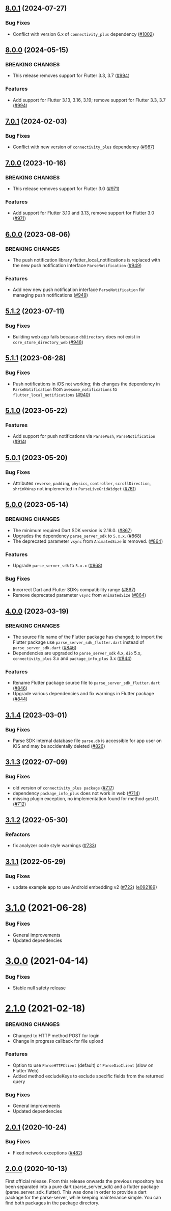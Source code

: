 ## [8.0.1]() (2024-07-27)

### Bug Fixes

* Conflict with version 6.x of `connectivity_plus` dependency ([#1002](https://github.com/parse-community/Parse-SDK-Flutter/pull/1002))

## [8.0.0](https://github.com/parse-community/Parse-SDK-Flutter/compare/flutter-7.0.0...flutter-8.0.0) (2024-05-15)

### BREAKING CHANGES

* This release removes support for Flutter 3.3, 3.7 ([#994](https://github.com/parse-community/Parse-SDK-Flutter/pull/994))

### Features

* Add support for Flutter 3.13, 3.16, 3.19; remove support for Flutter 3.3, 3.7 ([#994](https://github.com/parse-community/Parse-SDK-Flutter/pull/994))

## [7.0.1](https://github.com/parse-community/Parse-SDK-Flutter/compare/flutter-7.0.0...flutter-7.0.1) (2024-02-03)

### Bug Fixes

* Conflict with new version of `connectivity_plus` dependency ([#987](https://github.com/parse-community/Parse-SDK-Flutter/pull/987))

## [7.0.0](https://github.com/parse-community/Parse-SDK-Flutter/compare/flutter-6.0.0...flutter-7.0.0) (2023-10-16)

### BREAKING CHANGES

* This release removes support for Flutter 3.0 ([#971](https://github.com/parse-community/Parse-SDK-Flutter/pull/971))

### Features

* Add support for Flutter 3.10 and 3.13, remove support for Flutter 3.0 ([#971](https://github.com/parse-community/Parse-SDK-Flutter/pull/971))

## [6.0.0](https://github.com/parse-community/Parse-SDK-Flutter/compare/flutter-5.1.2...flutter-6.0.0) (2023-08-06)

### BREAKING CHANGES

* The push notification library flutter_local_notifications is replaced with the new push notification interface `ParseNotification` ([#949](https://github.com/parse-community/Parse-SDK-Flutter/pull/949))

### Features

* Add new new push notification interface `ParseNotification` for managing push notifications ([#949](https://github.com/parse-community/Parse-SDK-Flutter/pull/949))

## [5.1.2](https://github.com/parse-community/Parse-SDK-Flutter/compare/flutter-5.1.1...flutter-5.1.2) (2023-07-11)

### Bug Fixes

* Building web app fails because `dbDirectory` does not exist in `core_store_directory_web` ([#948](https://github.com/parse-community/Parse-SDK-Flutter/pull/948))

## [5.1.1](https://github.com/parse-community/Parse-SDK-Flutter/compare/flutter-5.1.0...flutter-5.1.1) (2023-06-28)

### Bug Fixes

* Push notifications in iOS not working; this changes the dependency in `ParseNotification` from `awesome_notifications` to `flutter_local_notifications` ([#940](https://github.com/parse-community/Parse-SDK-Flutter/pull/940))

## [5.1.0](https://github.com/parse-community/Parse-SDK-Flutter/compare/flutter-5.0.1...flutter-5.1.0) (2023-05-22)

### Features

* Add support for push notifications via `ParsePush`, `ParseNotification` ([#914](https://github.com/parse-community/Parse-SDK-Flutter/pull/914))

## [5.0.1](https://github.com/parse-community/Parse-SDK-Flutter/compare/flutter-5.0.0...flutter-5.0.1) (2023-05-20)

### Bug Fixes

* Attributes `reverse`, `padding`, `physics`, `controller`, `scrollDirection`, `shrinkWrap` not implemented in `ParseLiveGridWidget` ([#761](https://github.com/parse-community/Parse-SDK-Flutter/pull/761))

## [5.0.0](https://github.com/parse-community/Parse-SDK-Flutter/compare/flutter-4.0.0...flutter-5.0.0) (2023-05-14)

### BREAKING CHANGES

* The minimum required Dart SDK version is 2.18.0. ([#867](https://github.com/parse-community/Parse-SDK-Flutter/pull/867))
* Upgrades the dependency `parse_server_sdk` to `5.x.x`. ([#868](https://github.com/parse-community/Parse-SDK-Flutter/pull/868))
* The deprecated parameter `vsync` from `AnimatedSize` is removed. ([#864](https://github.com/parse-community/Parse-SDK-Flutter/pull/864))

### Features

* Upgrade `parse_server_sdk` to `5.x.x` ([#868](https://github.com/parse-community/Parse-SDK-Flutter/pull/868))

### Bug Fixes

* Incorrect Dart and Flutter SDKs compatibility range ([#867](https://github.com/parse-community/Parse-SDK-Flutter/pull/867))
* Remove deprecated parameter `vsync` from `AnimatedSize` ([#864](https://github.com/parse-community/Parse-SDK-Flutter/pull/864))

## [4.0.0](https://github.com/parse-community/Parse-SDK-Flutter/compare/flutter-3.1.4...flutter-4.0.0) (2023-03-19)

### BREAKING CHANGES

* The source file name of the Flutter package has changed; to import the Flutter package use `parse_server_sdk_flutter.dart` instead of `parse_server_sdk.dart` ([#846](https://github.com/parse-community/Parse-SDK-Flutter/pull/846))
* Dependencies are upgraded to `parse_server_sdk` 4.x, `dio` 5.x, `connectivity_plus` 3.x and `package_info_plus` 3.x ([#844](https://github.com/parse-community/Parse-SDK-Flutter/pull/844))

### Features

* Rename Flutter package source file to `parse_server_sdk_flutter.dart` ([#846](https://github.com/parse-community/Parse-SDK-Flutter/pull/846))
* Upgrade various dependencies and fix warnings in Flutter package ([#844](https://github.com/parse-community/Parse-SDK-Flutter/pull/844))

## [3.1.4](https://github.com/parse-community/Parse-SDK-Flutter/compare/flutter-3.1.3...flutter-3.1.4) (2023-03-01)

### Bug Fixes

* Parse SDK internal database file `parse.db` is accessible for app user on iOS and may be accidentally deleted ([#826](https://github.com/parse-community/Parse-SDK-Flutter/pull/826))

## [3.1.3](https://github.com/parse-community/Parse-SDK-Flutter/compare/flutter-3.1.2...flutter-3.1.3) (2022-07-09)

### Bug Fixes

* old version of `connectivity_plus package` ([#717](https://github.com/parse-community/Parse-SDK-Flutter/issues/717))
* dependency `package_info_plus` does not work in web ([#714](https://github.com/parse-community/Parse-SDK-Flutter/issues/714))
* missing plugin exception, no implementation found for method `getAll` ([#712](https://github.com/parse-community/Parse-SDK-Flutter/issues/712))

## [3.1.2](https://github.com/parse-community/Parse-SDK-Flutter/compare/flutter-3.1.1...flutter-3.1.2) (2022-05-30)

### Refactors

* fix analyzer code style warnings ([#733](https://github.com/parse-community/Parse-SDK-Flutter/issues/733))

## [3.1.1](https://github.com/parse-community/Parse-SDK-Flutter/compare/V3.1.0...flutter-3.1.1) (2022-05-29)

### Bug Fixes

* update example app to use Android embedding v2 ([#722](https://github.com/parse-community/Parse-SDK-Flutter/issues/722)) ([e092189](https://github.com/parse-community/Parse-SDK-Flutter/commit/e092189cb666c25b3e2c9dbbf95316e9cfa88e72))

# [3.1.0](https://github.com/parse-community/Parse-SDK-Flutter/compare/V3.0.0...V3.1.0) (2021-06-28)

### Bug Fixes

* General improvements
* Updated dependencies

# [3.0.0](https://github.com/parse-community/Parse-SDK-Flutter/compare/2.1.0...V3.0.0) (2021-04-14)

### Bug Fixes

* Stable null safety release

# [2.1.0](https://github.com/parse-community/Parse-SDK-Flutter/compare/2.0.1...2.1.0) (2021-02-18)

### BREAKING CHANGES

* Changed to HTTP method POST for login
* Change in progress callback for file upload

### Features

* Option to use `ParseHTTPClient` (default) or `ParseDioClient` (slow on Flutter Web)
* Added method excludeKeys to exclude specific fields from the returned query

### Bug Fixes

* General improvements
* Updated dependencies

## [2.0.1](https://github.com/parse-community/Parse-SDK-Flutter/compare/2.0.0...2.0.1) (2020-10-24)

### Bug Fixes

* Fixed network exceptions ([#482](https://github.com/parse-community/Parse-SDK-Flutter/pull/482))

## [2.0.0](https://github.com/parse-community/Parse-SDK-Flutter/compare/1.0.28...2.0.0) (2020-10-13)

First official release. From this release onwards the previous repository has been separated into a pure dart (parse_server_sdk) and a flutter package (parse_server_sdk_flutter). This was done in order to provide a dart package for the parse-server, while keeping maintenance simple. You can find both packages in the package directory.
